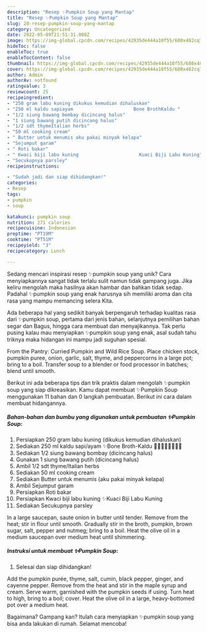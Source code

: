 ```yaml
---
description: "Resep ✨️Pumpkin Soup yang Mantap"
title: "Resep ✨️Pumpkin Soup yang Mantap"
slug: 20-resep-pumpkin-soup-yang-mantap
category: Uncategorized
date: 2022-05-09T21:51:31.008Z
image: https://img-global.cpcdn.com/recipes/42935de444a10f55/680x482cq70/pumpkin-soup-foto-resep-utama.jpg
hideToc: false
enableToc: true
enableTocContent: false
thumbnail: https://img-global.cpcdn.com/recipes/42935de444a10f55/680x482cq70/pumpkin-soup-foto-resep-utama.jpg
cover: https://img-global.cpcdn.com/recipes/42935de444a10f55/680x482cq70/pumpkin-soup-foto-resep-utama.jpg
author: Admin
authorAv: notfound
ratingvalue: 3
reviewcount: 25
recipeingredient:
- "250 gram labu kuning dikukus kemudian dihaluskan"
- "250 ml kaldu sapiayam                      Bone BrothKaldu "
- "1/2 siung bawang bombay dicincang halus"
- "1 siung bawang putih dicincang halus"
- "1/2 sdt thymeItalian herbs"
- "50 ml cooking cream"
- " Butter untuk menumis aku pakai minyak kelapa"
- "Sejumput garam"
- " Roti bakar"
- " Kwaci biji labu kuning                      Kuaci Biji Labu Kuning"
- "Secukupnya parsley"
recipeinstructions:

- "Sudah jadi dan siap dihidangkan!"
categories:
- Resep
tags:
- pumpkin
- soup

katakunci: pumpkin soup 
nutrition: 271 calories
recipecuisine: Indonesian
preptime: "PT19M"
cooktime: "PT51M"
recipeyield: "3"
recipecategory: Lunch

---
```





Sedang mencari inspirasi resep ✨️pumpkin soup yang unik? Cara menyiapkannya sangat tidak terlalu sulit namun tidak gampang juga. Jika keliru mengolah maka hasilnya akan hambar dan bahkan tidak sedap. Padahal ✨️pumpkin soup yang enak harusnya sih memiliki aroma dan cita rasa yang mampu memancing selera Kita.





Ada beberapa hal yang sedikit banyak berpengaruh terhadap kualitas rasa dari ✨️pumpkin soup, pertama dari jenis bahan, selanjutnya pemilihan bahan segar dan Bagus, hingga cara membuat dan menyajikannya. Tak perlu pusing kalau mau menyiapkan ✨️pumpkin soup yang enak,      asal sudah tahu triknya maka hidangan ini mampu jadi suguhan spesial.














From the Pantry: Curried Pumpkin and Wild Rice Soup. Place chicken stock, pumpkin puree, onion, garlic, salt, thyme, and peppercorns in a large pot; bring to a boil. Transfer soup to a blender or food processor in batches; blend until smooth.






Berikut ini ada beberapa tips dan trik praktis dalam mengolah ✨️pumpkin soup yang siap dikreasikan. Kamu dapat membuat ✨️Pumpkin Soup menggunakan 11 bahan dan 0 langkah pembuatan. Berikut ini cara dalam membuat hidangannya.

<!--inarticleads1-->

##### Bahan-bahan dan bumbu yang digunakan untuk pembuatan ✨️Pumpkin Soup:

1. Persiapkan 250 gram labu kuning (dikukus kemudian dihaluskan)
1. Sediakan 250 ml kaldu sapi/ayam                      ✨️Bone Broth-Kaldu 🐄🐃🐂🦬🫏🐓🦆🦢
1. Sediakan 1/2 siung bawang bombay (dicincang halus)
1. Gunakan 1 siung bawang putih (dicincang halus)
1. Ambil 1/2 sdt thyme/Italian herbs
1. Sediakan 50 ml cooking cream
1. Sediakan  Butter untuk menumis (aku pakai minyak kelapa)
1. Ambil Sejumput garam
1. Persiapkan  Roti bakar
1. Persiapkan  Kwaci biji labu kuning                      ✨️Kuaci Biji Labu Kuning
1. Sediakan Secukupnya parsley


In a large saucepan, saute onion in butter until tender. Remove from the heat; stir in flour until smooth. Gradually stir in the broth, pumpkin, brown sugar, salt, pepper and nutmeg; bring to a boil. Heat the olive oil in a medium saucepan over medium heat until shimmering. 

<!--inarticleads2-->

##### Instruksi untuk membuat ✨️Pumpkin Soup:


1. Selesai dan siap dihidangkan!

Add the pumpkin purée, thyme, salt, cumin, black pepper, ginger, and cayenne pepper. Remove from the heat and stir in the maple syrup and cream. Serve warm, garnished with the pumpkin seeds if using. Turn heat to high, bring to a boil; cover. Heat the olive oil in a large, heavy-bottomed pot over a medium heat. 

Bagaimana? Gampang kan? Itulah cara menyiapkan ✨️pumpkin soup yang bisa anda lakukan di rumah. Selamat mencoba!
